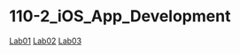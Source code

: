 # 110-2_iOS_App_Development

[Lab01](./108590050_Lab01.mp4)
[Lab02](./108590050_Lab02.mp4)
[Lab03](./108590050_Lab03.mp4)
